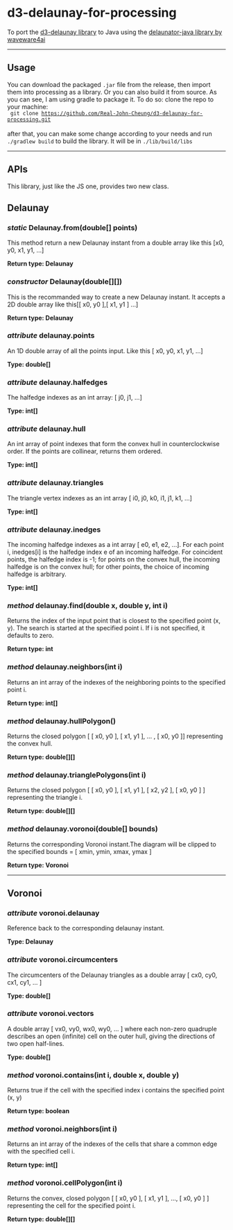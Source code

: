 # d3-delaunay-for-processing
To port the [d3-delaunay library](https://github.com/d3/d3-delaunay) to Java
using the [delaunator-java library by waveware4ai](https://github.com/waveware4ai/delaunator-java)

<hr>

## Usage
You can download the packaged <code>.jar</code> file from the release, then import them into processing as a library.
Or you can also build it from source. As you can see, I am using gradle to package it. To do so:
clone the repo to your machine:<br><code> git clone https://github.com/Real-John-Cheung/d3-delaunay-for-processing.git </code><br>
after that, you can make some change according to your needs and run
<code> ./gradlew build</code> 
to build the library.
It will be in <code>./lib/build/libs</code>

<hr>

## APIs
This library, just like the JS one, provides two new class.

## Delaunay

### <i>static</i> Delaunay.from(double[] points)

This method return a new Delaunay instant from a double array like this [x0, y0, x1, y1, ...]

<b>Return type: Delaunay</b>

### <i>constructor</i> Delaunay(double[][]) 

This is the recommanded way to create a new Delaunay instant. It accepts a 2D double array like this[[ x0, y0 ],[ x1, y1 ] ...]

<b>Return type: Delaunay</b>

### <i>attribute</i> delaunay.points

An 1D double array of all the points input. Like this [ x0, y0, x1, y1, ...]

<b>Type: double[]</b>

### <i>attribute</i> delaunay.halfedges

The halfedge indexes as an int array: [ j0, j1, ...]

<b>Type: int[]</b>

### <i>attribute</i> delaunay.hull

An int array of point indexes that form the convex hull in counterclockwise order. If the points are collinear, returns them ordered.

<b>Type: int[]</b>

### <i>attribute</i> delaunay.triangles

The triangle vertex indexes as an int array [ i0, j0, k0, i1, j1, k1, ...]

<b>Type: int[]</b>

### <i>attribute</i> delaunay.inedges

The incoming halfedge indexes as a int array [ e0, e1, e2, ...]. For each point i, inedges[i] is the halfedge index e of an incoming halfedge. For coincident points, the halfedge index is -1; for points on the convex hull, the incoming halfedge is on the convex hull; for other points, the choice of incoming halfedge is arbitrary.

<b>Type: int[]</b>

### <i>method</i> delaunay.find(double x, double y, int i)

Returns the index of the input point that is closest to the specified point (x, y). The search is started at the specified point i. If i is not specified, it defaults to zero.

<b>Return type: int</b>

### <i>method</i> delaunay.neighbors(int i)

Returns an int array of the indexes of the neighboring points to the specified point i. 

<b>Return type: int[]</b>

### <i>method</i> delaunay.hullPolygon()

Returns the closed polygon [ [ x0, y0 ], [ x1, y1 ], ... , [ x0, y0 ]] representing the convex hull.

<b>Return type: double[][]</b>

### <i>method</i> delaunay.trianglePolygons(int i)

Returns the closed polygon [ [ x0, y0 ], [ x1, y1 ], [ x2, y2 ], [ x0, y0 ] ] representing the triangle i.

<b>Return type: double[][]</b>

### <i>method</i> delaunay.voronoi(double[] bounds)

Returns the corresponding Voronoi instant.The diagram will be clipped to the specified bounds = [ xmin, ymin, xmax, ymax ]

<b>Return type: Voronoi</b>

<hr>

## Voronoi

### <i>attribute</i> voronoi.delaunay

Reference back to the corresponding delaunay instant.

<b>Type: Delaunay</b>

### <i>attribute</i> voronoi.circumcenters

The circumcenters of the Delaunay triangles as a double array [ cx0, cy0, cx1, cy1, ... ]

<b>Type: double[]</b>

### <i>attribute</i> voronoi.vectors

A double array [ vx0, vy0, wx0, wy0, ... ] where each non-zero quadruple describes an open (infinite) cell on the outer hull, giving the directions of two open half-lines.

<b>Type: double[]</b>

### <i>method</i> voronoi.contains(int i, double x, double y)

Returns true if the cell with the specified index i contains the specified point (x, y)

<b>Return type: boolean</b>

### <i>method</i> voronoi.neighbors(int i)

Returns an int array of the indexes of the cells that share a common edge with the specified cell i. 

<b>Return type: int[]</b>

### <i>method</i> voronoi.cellPolygon(int i)

Returns the convex, closed polygon [ [ x0, y0 ], [ x1, y1 ], ..., [ x0, y0 ] ] representing the cell for the specified point i.

<b>Return type: double[][]</b>





















